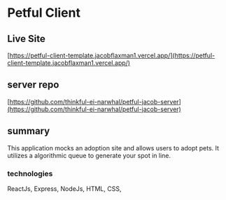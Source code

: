 # Petful Client

## Live Site

[https://petful-client-template.jacobflaxman1.vercel.app/](https://petful-client-template.jacobflaxman1.vercel.app/)

## server repo
[https://github.com/thinkful-ei-narwhal/petful-jacob-server](https://github.com/thinkful-ei-narwhal/petful-jacob-server)

## summary

This application mocks an adoption site and allows users to adopt pets. It utilizes a algorithmic queue to generate your spot in line.

### technologies
ReactJs, Express, NodeJs, HTML, CSS, 
